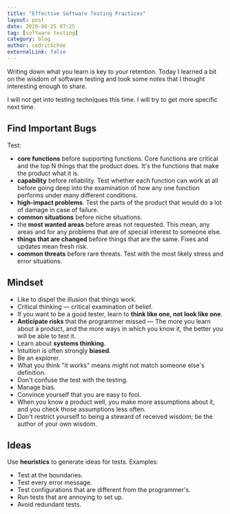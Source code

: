 ```yaml
---
title: "Effective Software Testing Practices"
layout: post
date: 2020-06-25 07:25
tag: [software testing]
category: blog
author: cedrickchee
externalLink: false
---
```


Writing down what you learn is key to your retention. Today I learned a bit on the wisdom of software testing and took some notes that I thought interesting enough to share. 

I will not get into testing techniques this time. I will try to get more specific next time.

## Find Important Bugs

Test:

- **core functions** before supporting functions. Core functions are critical and the top N things that the product does. It's the functions that make the product what it is.
- **capability** before reliability. Test whether each function can work at all before going deep into the examination of how any one function performs under many different conditions.
- **high-impact problems**. Test the parts of the product that would do a lot of damage in case of failure.
- **common situations** before niche situations.
- the **most wanted areas** before areas not requested. This mean, any areas and for any problems that are of special interest to someone else.
- **things that are changed** before things that are the same. Fixes and updates mean fresh risk.
- **common threats** before rare threats. Test with the most likely stress and error situations.

## Mindset

- Like to dispel the illusion that things work.
- Critical thinking — critical examination of belief.
- If you want to be a good tester, learn to **think like one, not look like one**.
- **Anticipate risks** that the programmer missed — The more you learn about a product, and the more ways in which you know it, the better you will be able to test it.
- Learn about **systems thinking**.
- Intuition is often strongly **biased**.
- Be an explorer.
- What you think "it works" means might not match someone else's definition.
- Don't confuse the test with the testing.
- Manage bias.
- Convince yourself that you are easy to fool.
- When you know a product well, you make more assumptions about it, and you check those assumptions less often.
- Don't restrict yourself to being a steward of received wisdom; be the author of your own wisdom.

## Ideas

Use **heuristics** to generate ideas for tests. Examples:
- Test at the boundaries.
- Test every error message.
- Test configurations that are different from the programmer's.
- Run tests that are annoying to set up.
- Avoid redundant tests.
